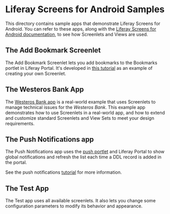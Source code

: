 # Liferay Screens for Android Samples

This directory contains sample apps that demonstrate Liferay Screens for Android. You can refer to these apps, along with the [Liferay Screens for Android documentation](https://dev.liferay.com/develop/tutorials/-/knowledge_base/6-2/android-apps-with-liferay-screens), to see how Screenlets and Views are used. 

## The Add Bookmark Screenlet

The Add Bookmark Screenlet lets you add bookmarks to the Bookmarks portlet in 
Liferay Portal. It's developed in [this tutorial](https://dev.liferay.com/develop/tutorials/-/knowledge_base/6-2/creating-android-screenlets) as an example of creating your own Screenlet.

## The Westeros Bank App

The [Westeros Bank app](https://www.youtube.com/watch?v=AroTd6zI794) is a real-world example that uses Screenlets to manage technical issues for the *Westeros Bank*. This example app demonstrates how to use Screenlets in a real-world app, and how to extend and customize standard Screenlets and View Sets to meet your design requirements.

## The Push Notifications app

The Push Notifications app uses the [push portlet](https://www.liferay.com/marketplace/-/mp/application/48439053) and Liferay Portal to show global notifications and refresh the list each time a DDL record is added in the portal.

See the push notifications [tutorial](https://dev.liferay.com/develop/tutorials/-/knowledge_base/6-2/using-liferay-push-in-android-apps) 
for more information.

## The Test App

The Test app uses all available screenlets. It also lets you change some configuration parameters to modify its behavior and appearance.

